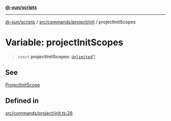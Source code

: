 [**@-xun/scripts**](../../../../../README.md)

***

[@-xun/scripts](../../../../../README.md) / [src/commands/project/init](../README.md) / projectInitScopes

# Variable: projectInitScopes

> `const` **projectInitScopes**: [`Unlimited`](../../../../configure/enumerations/UnlimitedGlobalScope.md#unlimited)[]

## See

[ProjectInitScope](../../../../configure/enumerations/UnlimitedGlobalScope.md)

## Defined in

[src/commands/project/init.ts:28](https://github.com/Xunnamius/xscripts/blob/28c221bb8a859e69003ba2447e3f5763dc92a0ec/src/commands/project/init.ts#L28)
